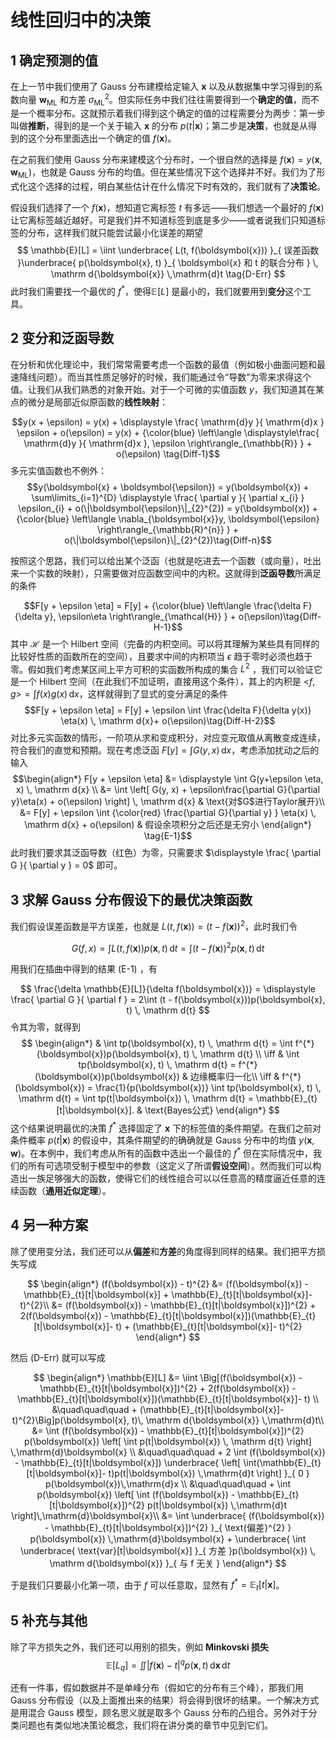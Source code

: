 # 线性回归中的决策
## 1 确定预测的值
在上一节中我们使用了 Gauss 分布建模给定输入 $\boldsymbol{x}$ 以及从数据集中学习得到的系数向量 $\boldsymbol{w}_{\text{ML}}$ 和方差 $\sigma^{2}_{\text{ML}}$。但实际任务中我们往往需要得到一个**确定的值**，而不是一个概率分布。这就预示着我们得到这个确定的值的过程需要分为两步：第一步叫做**推断**，得到的是一个关于输入 $\boldsymbol{x}$ 的分布 $p(t|\boldsymbol{x})$；第二步是**决策**，也就是从得到的这个分布里面选出一个确定的值 $f(\boldsymbol{x})$。

在之前我们使用 Gauss 分布来建模这个分布时，一个很自然的选择是 $f(\boldsymbol{x}) = y(\boldsymbol{x}, \boldsymbol{w}_{\text{ML}})$，也就是 Gauss 分布的均值。但在某些情况下这个选择并不好。我们为了形式化这个选择的过程，明白某些估计在什么情况下时有效的，我们就有了**决策论**。

假设我们选择了一个 $f(\boldsymbol{x})$，想知道它离标签 $t$ 有多远——我们想选一个最好的 $f(\boldsymbol{x})$ 让它离标签越近越好。可是我们并不知道标签到底是多少——或者说我们只知道标签的分布，这样我们就只能尝试最小化误差的期望
$$
\mathbb{E}[L] = \iint \underbrace{ L(t, f(\boldsymbol{x})) }_{ 误差函数 }\underbrace{ p(\boldsymbol{x}, t) }_{ \boldsymbol{x} 和 t 的联合分布 } \, \mathrm d{\boldsymbol{x}} \,\mathrm{d}t \tag{D-Err}
$$
此时我们需要找一个最优的 $f^{*}$，使得$\mathbb{E}[L]$ 是最小的，我们就要用到**变分**这个工具。

## 2 变分和泛函导数
在分析和优化理论中，我们常常需要考虑一个函数的最值（例如极小曲面问题和最速降线问题）。而当其性质足够好的时候，我们能通过令“导数”为零来求得这个值。让我们从我们熟悉的对象开始。对于一个可微的实值函数 $y$，我们知道其在某点的微分是局部近似原函数的**线性映射**：

$$y(x + \epsilon) = y(x) + \displaystyle \frac{ \mathrm{d}y }{ \mathrm{d}x } \epsilon + o(\epsilon)  = y(x) + {\color{blue} \left\langle \displaystyle\frac{ \mathrm{d}y }{ \mathrm{d}x }, \epsilon \right\rangle_{\mathbb{R}} }   + o(\epsilon) \tag{Diff-1}$$多元实值函数也不例外： $$y(\boldsymbol{x} + \boldsymbol{\epsilon}) = y(\boldsymbol{x}) + \sum\limits_{i=1}^{D} \displaystyle \frac{ \partial y }{ \partial x_{i} } \epsilon_{i} + o(\|\boldsymbol{\epsilon}\|_{2}^{2}) = y(\boldsymbol{x}) + {\color{blue} \left\langle \nabla_{\boldsymbol{x}}y, \boldsymbol{\epsilon} \right\rangle_{\mathbb{R}^{n}} }  + o(\|\boldsymbol{\epsilon}\|_{2}^{2})\tag{Diff-n}$$

按照这个思路，我们可以给出某个泛函（也就是吃进去一个函数（或向量），吐出来一个实数的映射），只需要做对应函数空间中的内积。这就得到**泛函导数**所满足的条件 

$$F[y + \epsilon \eta] = F[y] + {\color{blue} \left\langle \frac{\delta F}{\delta y}, \epsilon\eta \right\rangle_{\mathcal{H}} }  + o(\epsilon)\tag{Diff-H-1}$$其中 $\mathcal{H}$ 是一个 Hilbert 空间（完备的内积空间。可以将其理解为某些具有同样的比较好性质的函数所在的空间），且要求中间的内积项当 $\epsilon$ 趋于零时必须也趋于零。假如我们考虑某区间上平方可积的实函数所构成的集合 $L^{2}$ ，我们可以验证它是一个 Hilbert 空间（在此我们不加证明，直接用这个条件），其上的内积是 $\displaystyle \big< f, g \big> = \int {f(x)g(x)} \, \mathrm d{x}$，这样就得到了显式的变分满足的条件 $$F[y + \epsilon \eta] = F[y] + \epsilon \int \frac{\delta F}{\delta y(x)} \eta(x) \, \mathrm d{x}+ o(\epsilon)\tag{Diff-H-2}$$对比多元实函数的情形，一阶项从求和变成积分，对应变元取值从离散变成连续，符合我们的直觉和预期。现在考虑泛函 $F[y] = \displaystyle \int G(y, x) \, \mathrm d{x}$，考虑添加扰动之后的输入 $$\begin{align*} F[y + \epsilon \eta] &= \displaystyle \int G(y+\epsilon \eta, x) \, \mathrm d{x} \\ &= \int \left[ G(y, x) + \epsilon\frac{\partial G}{\partial y}\eta(x) + o(\epsilon) \right] \, \mathrm d{x} & \text{对$G$进行Taylor展开}\\ &= F[y] + \epsilon \int {\color{red} \frac{\partial G}{\partial y} } \eta(x) \, \mathrm d{x} + o(\epsilon) & 假设余项积分之后还是无穷小 \end{align*} \tag{E-1}$$此时我们要求其泛函导数（红色）为零，只需要求 $\displaystyle \frac{ \partial G }{ \partial y }  = 0$ 即可。

## 3 求解 Gauss 分布假设下的最优决策函数
我们假设误差函数是平方误差，也就是 $L(t, f(\boldsymbol{x})) = (t - f(\boldsymbol{x}))^{2}$，此时我们令 

$$\displaystyle G(f, x) = \int L(t, f(\boldsymbol{x}))p(\boldsymbol{x}, t) \, \mathrm d{t} = \int (t - f(\boldsymbol{x}))^{2}p(\boldsymbol{x}, t) \, \mathrm d{t} $$ 

用我们在插曲中得到的结果 (E-1) ，有

$$
\frac{\delta \mathbb{E}[L]}{\delta f(\boldsymbol{x})} = \displaystyle \frac{ \partial G }{ \partial f } = 2\int (t - f(\boldsymbol{x}))p(\boldsymbol{x}, t) \, \mathrm d{t} 
$$
令其为零，就得到
$$
\begin{align*}
& \int tp(\boldsymbol{x}, t) \, \mathrm d{t}  = \int f^{*}(\boldsymbol{x})p(\boldsymbol{x}, t) \, \mathrm d{t} \\
\iff & \int tp(\boldsymbol{x}, t) \, \mathrm d{t} = f^{*}(\boldsymbol{x})p(\boldsymbol{x}) & 边缘概率归一化\\
\iff & f^{*}(\boldsymbol{x}) = \frac{1}{p(\boldsymbol{x})} \int tp(\boldsymbol{x}, t) \, \mathrm d{t} = \int tp(t|\boldsymbol{x}) \, \mathrm d{t} = \mathbb{E}_{t}[t|\boldsymbol{x}]. & \text{Bayes公式}
\end{align*}
$$
这个结果说明最优的决策 $f^{*}$ 选择固定了 $\boldsymbol{x}$ 下的标签值的条件期望。在我们之前对条件概率 $p(t|\boldsymbol{x})$ 的假设中，其条件期望的的确确就是 Gauss 分布中的均值 $y(\boldsymbol{x}, \boldsymbol{w})$。在本例中，我们考虑从所有的函数中选出一个最佳的 $f^{*}$ 但在实际情况中，我们的所有可选项受制于模型中的参数（这定义了所谓**假设空间**）。然而我们可以构造出一族足够强大的函数，使得它们的线性组合可以以任意高的精度逼近任意的连续函数（**通用近似定理**）。

## 4 另一种方案
除了使用变分法，我们还可以从**偏差**和**方差**的角度得到同样的结果。我们把平方损失写成

$$
\begin{align*}
(f(\boldsymbol{x}) - t)^{2} &= (f(\boldsymbol{x}) - \mathbb{E}_{t}[t|\boldsymbol{x}] + \mathbb{E}_{t}[t|\boldsymbol{x}]- t)^{2}\\
&= (f(\boldsymbol{x}) - \mathbb{E}_{t}[t|\boldsymbol{x}])^{2} + 2(f(\boldsymbol{x}) - \mathbb{E}_{t}[t|\boldsymbol{x}])(\mathbb{E}_{t}[t|\boldsymbol{x}]- t) + (\mathbb{E}_{t}[t|\boldsymbol{x}]- t)^{2}
\end{align*}
$$

然后 (D-Err) 就可以写成

$$
\begin{align*}
\mathbb{E}[L] &= \iint \Big[(f(\boldsymbol{x}) - \mathbb{E}_{t}[t|\boldsymbol{x}])^{2} + 2(f(\boldsymbol{x}) - \mathbb{E}_{t}[t|\boldsymbol{x}])(\mathbb{E}_{t}[t|\boldsymbol{x}]- t) \\ &\quad\quad\quad   + (\mathbb{E}_{t}[t|\boldsymbol{x}]- t)^{2}\Big]p(\boldsymbol{x}, t)\, \mathrm d{\boldsymbol{x}} \,\mathrm{d}t\\
&= \int (f(\boldsymbol{x}) - \mathbb{E}_{t}[t|\boldsymbol{x}])^{2}  p(\boldsymbol{x}) \left[ \int p(t|\boldsymbol{x}) \, \mathrm d{t} \right] \,\mathrm{d}\boldsymbol{x} \\ &\quad\quad\quad + 2 \int (f(\boldsymbol{x}) - \mathbb{E}_{t}[t|\boldsymbol{x}]) \underbrace{ \left[ \int(\mathbb{E}_{t}[t|\boldsymbol{x}]- t)p(t|\boldsymbol{x}) \,\mathrm{d}t \right] }_{ 0 } p(\boldsymbol{x})\,\mathrm{d}x
\\ &\quad\quad\quad + \int p(\boldsymbol{x}) \left[ \int (f(\boldsymbol{x}) - \mathbb{E}_{t}[t|\boldsymbol{x}])^{2}  p(t|\boldsymbol{x}) \,\mathrm{d}t \right]\,\mathrm{d}\boldsymbol{x}\\
&= \int \underbrace{ (f(\boldsymbol{x}) - \mathbb{E}_{t}[t|\boldsymbol{x}])^{2} }_{ \text{偏差}^{2} }  p(\boldsymbol{x}) \,\mathrm{d}\boldsymbol{x} + \underbrace{ \int \underbrace{ \text{var}[t|\boldsymbol{x}] }_{ 方差 }p(\boldsymbol{x}) \, \mathrm d{\boldsymbol{x}} }_{ 与 f 无关 } 
\end{align*}
$$

于是我们只要最小化第一项，由于 $f$ 可以任意取，显然有 $f^{*} = \mathbb{E}_{t}[t|\boldsymbol{x}]$。

## 5 补充与其他
除了平方损失之外，我们还可以用别的损失，例如 **Minkovski 损失**
$$
\mathbb{E}[L_{q}] = \iint |f(\boldsymbol{x}) - t|^{q}p(\boldsymbol{x}, t)\,\mathrm{d}\boldsymbol{x}\,\mathrm{d}t
$$

还有一件事，假如数据并不是单峰分布（假如它的分布有三个峰），那我们用 Gauss 分布假设（以及上面推出来的结果）将会得到很坏的结果。一个解决方式是用混合 Gauss 模型，顾名思义就是取多个 Gauss 分布的凸组合。另外对于分类问题也有类似地决策论概念，我们将在讲分类的章节中见到它们。
